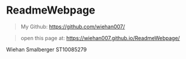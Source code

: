 # ReadmeWebpage

> My Github: https://github.com/wiehan007/

> open this page at: https://wiehan007.github.io/ReadmeWebpage/

Wiehan Smalberger ST10085279



